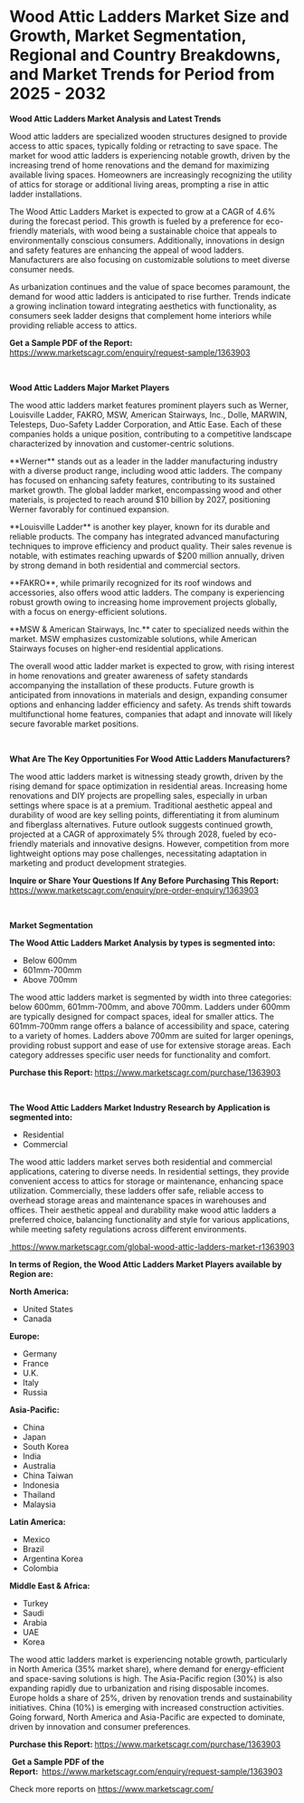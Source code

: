 <p><h1>Wood Attic Ladders Market Size and Growth, Market Segmentation, Regional and Country Breakdowns, and Market Trends for Period from 2025 -  2032</h1></p><p><strong>Wood Attic Ladders Market Analysis and Latest Trends</strong></p>
<p><p>Wood attic ladders are specialized wooden structures designed to provide access to attic spaces, typically folding or retracting to save space. The market for wood attic ladders is experiencing notable growth, driven by the increasing trend of home renovations and the demand for maximizing available living spaces. Homeowners are increasingly recognizing the utility of attics for storage or additional living areas, prompting a rise in attic ladder installations.</p><p>The Wood Attic Ladders Market is expected to grow at a CAGR of 4.6% during the forecast period. This growth is fueled by a preference for eco-friendly materials, with wood being a sustainable choice that appeals to environmentally conscious consumers. Additionally, innovations in design and safety features are enhancing the appeal of wood ladders. Manufacturers are also focusing on customizable solutions to meet diverse consumer needs.</p><p>As urbanization continues and the value of space becomes paramount, the demand for wood attic ladders is anticipated to rise further. Trends indicate a growing inclination toward integrating aesthetics with functionality, as consumers seek ladder designs that complement home interiors while providing reliable access to attics.</p></p>
<p><strong>Get a Sample PDF of the Report:&nbsp;</strong> <a href="https://www.marketscagr.com/enquiry/request-sample/1363903?utm_campaign=2041&utm_medium=2&utm_source=Github&utm_content=ia&utm_term=19022025&utm_id=wood-attic-ladders">https://www.marketscagr.com/enquiry/request-sample/1363903</a></p>
<p>&nbsp;</p>
<p><strong>Wood Attic Ladders Major Market Players</strong></p>
<p><p>The wood attic ladders market features prominent players such as Werner, Louisville Ladder, FAKRO, MSW, American Stairways, Inc., Dolle, MARWIN, Telesteps, Duo-Safety Ladder Corporation, and Attic Ease. Each of these companies holds a unique position, contributing to a competitive landscape characterized by innovation and customer-centric solutions.</p><p>**Werner** stands out as a leader in the ladder manufacturing industry with a diverse product range, including wood attic ladders. The company has focused on enhancing safety features, contributing to its sustained market growth. The global ladder market, encompassing wood and other materials, is projected to reach around $10 billion by 2027, positioning Werner favorably for continued expansion.</p><p>**Louisville Ladder** is another key player, known for its durable and reliable products. The company has integrated advanced manufacturing techniques to improve efficiency and product quality. Their sales revenue is notable, with estimates reaching upwards of $200 million annually, driven by strong demand in both residential and commercial sectors.</p><p>**FAKRO**, while primarily recognized for its roof windows and accessories, also offers wood attic ladders. The company is experiencing robust growth owing to increasing home improvement projects globally, with a focus on energy-efficient solutions.</p><p>**MSW & American Stairways, Inc.** cater to specialized needs within the market. MSW emphasizes customizable solutions, while American Stairways focuses on higher-end residential applications.</p><p>The overall wood attic ladder market is expected to grow, with rising interest in home renovations and greater awareness of safety standards accompanying the installation of these products. Future growth is anticipated from innovations in materials and design, expanding consumer options and enhancing ladder efficiency and safety. As trends shift towards multifunctional home features, companies that adapt and innovate will likely secure favorable market positions.</p></p>
<p>&nbsp;</p>
<p><strong>What Are The Key Opportunities For Wood Attic Ladders Manufacturers?</strong></p>
<p><p>The wood attic ladders market is witnessing steady growth, driven by the rising demand for space optimization in residential areas. Increasing home renovations and DIY projects are propelling sales, especially in urban settings where space is at a premium. Traditional aesthetic appeal and durability of wood are key selling points, differentiating it from aluminum and fiberglass alternatives. Future outlook suggests continued growth, projected at a CAGR of approximately 5% through 2028, fueled by eco-friendly materials and innovative designs. However, competition from more lightweight options may pose challenges, necessitating adaptation in marketing and product development strategies.</p></p>
<p><strong>Inquire or Share Your Questions If Any Before Purchasing This Report:</strong> <a href="https://www.marketscagr.com/enquiry/pre-order-enquiry/1363903?utm_campaign=2041&utm_medium=2&utm_source=Github&utm_content=ia&utm_term=19022025&utm_id=wood-attic-ladders">https://www.marketscagr.com/enquiry/pre-order-enquiry/1363903</a></p>
<p>&nbsp;</p>
<p><strong>Market Segmentation</strong></p>
<p><strong>The Wood Attic Ladders Market Analysis by types is segmented into:</strong></p>
<p><ul><li>Below 600mm</li><li>601mm-700mm</li><li>Above 700mm</li></ul></p>
<p><p>The wood attic ladders market is segmented by width into three categories: below 600mm, 601mm-700mm, and above 700mm. Ladders under 600mm are typically designed for compact spaces, ideal for smaller attics. The 601mm-700mm range offers a balance of accessibility and space, catering to a variety of homes. Ladders above 700mm are suited for larger openings, providing robust support and ease of use for extensive storage areas. Each category addresses specific user needs for functionality and comfort.</p></p>
<p><strong>Purchase this Report:&nbsp;</strong><a href="https://www.marketscagr.com/purchase/1363903?utm_campaign=2041&utm_medium=2&utm_source=Github&utm_content=ia&utm_term=19022025&utm_id=wood-attic-ladders">https://www.marketscagr.com/purchase/1363903</a></p>
<p>&nbsp;</p>
<p><strong>The Wood Attic Ladders Market Industry Research by Application is segmented into:</strong></p>
<p><ul><li>Residential</li><li>Commercial</li></ul></p>
<p><p>The wood attic ladders market serves both residential and commercial applications, catering to diverse needs. In residential settings, they provide convenient access to attics for storage or maintenance, enhancing space utilization. Commercially, these ladders offer safe, reliable access to overhead storage areas and maintenance spaces in warehouses and offices. Their aesthetic appeal and durability make wood attic ladders a preferred choice, balancing functionality and style for various applications, while meeting safety regulations across different environments.</p></p>
<p><a href="https://www.marketscagr.com/global-wood-attic-ladders-market-r1363903?utm_campaign=2041&utm_medium=2&utm_source=Github&utm_content=ia&utm_term=19022025&utm_id=wood-attic-ladders">&nbsp;https://www.marketscagr.com/global-wood-attic-ladders-market-r1363903</a></p>
<p><strong>In terms of Region, the Wood Attic Ladders Market Players available by Region are:</strong></p>
<p>
    <p> <strong> North America: </strong>
        <ul>
            <li>United States</li>
            <li>Canada</li>
        </ul>
        </p> 
    <p> <strong> Europe: </strong>
        <ul>
            <li>Germany</li>
            <li>France</li>
            <li>U.K.</li>
            <li>Italy</li>
            <li>Russia</li>
        </ul>
        </p> 
    <p> <strong> Asia-Pacific: </strong>
        <ul>
            <li>China</li>
            <li>Japan</li>
            <li>South Korea</li>
            <li>India</li>
            <li>Australia</li>
            <li>China Taiwan</li>
            <li>Indonesia</li>
            <li>Thailand</li>
            <li>Malaysia</li>
        </ul>
        </p> 
    <p> <strong> Latin America: </strong>
        <ul>
            <li>Mexico</li>
            <li>Brazil</li>
            <li>Argentina Korea</li>
            <li>Colombia</li>
        </ul>
        </p> 
    <p> <strong> Middle East & Africa: </strong>
        <ul>
            <li>Turkey</li>
            <li>Saudi</li>
            <li>Arabia</li>
            <li>UAE</li>
            <li>Korea</li>
        </ul>
    </p>
    </p>
<p><p>The wood attic ladders market is experiencing notable growth, particularly in North America (35% market share), where demand for energy-efficient and space-saving solutions is high. The Asia-Pacific region (30%) is also expanding rapidly due to urbanization and rising disposable incomes. Europe holds a share of 25%, driven by renovation trends and sustainability initiatives. China (10%) is emerging with increased construction activities. Going forward, North America and Asia-Pacific are expected to dominate, driven by innovation and consumer preferences.</p></p>
<p><strong>Purchase this Report: </strong><a href="https://www.marketscagr.com/purchase/1363903?utm_campaign=2041&utm_medium=2&utm_source=Github&utm_content=ia&utm_term=19022025&utm_id=wood-attic-ladders">https://www.marketscagr.com/purchase/1363903</a></p>
<p>&nbsp;<strong>Get a Sample PDF of the Report:&nbsp;&nbsp;</strong><a href="https://www.marketscagr.com/enquiry/request-sample/1363903?utm_campaign=2041&utm_medium=2&utm_source=Github&utm_content=ia&utm_term=19022025&utm_id=wood-attic-ladders">https://www.marketscagr.com/enquiry/request-sample/1363903</a></p>
<p><strong></strong></p>
<p>Check more reports on <a href="https://www.marketscagr.com/?utm_campaign=2041&utm_medium=2&utm_source=Github&utm_content=ia&utm_term=19022025&utm_id=wood-attic-ladders">https://www.marketscagr.com/</a></p>